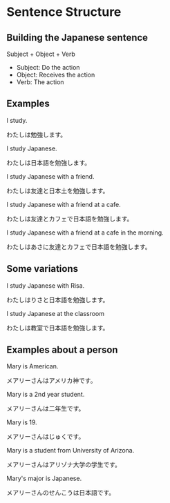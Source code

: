 # Sentence Structure

## Building the Japanese sentence

Subject + Object + Verb

- Subject: Do the action
- Object: Receives the action
- Verb: The action

## Examples

I study.

わたしは勉強します。

I study Japanese.

わたしは日本語を勉強します。

I study Japanese with a friend.

わたしは友達と日本土を勉強します。

I study Japanese with a friend at a cafe.

わたしは友達とカフェで日本語を勉強します。

I study Japanese with a friend at a cafe in the morning.

わたしはあさに友達とカフェで日本語を勉強します。

## Some variations

I study Japanese with Risa.

わたしはりさと日本語を勉強します。

I study Japanese at the classroom

わたしは教室で日本語を勉強します。

## Examples about a person

Mary is American.

メアリーさんはアメリカ神です。

Mary is a 2nd year student.

メアリーさんは二年生です。

Mary is 19.

メアリーさんはじゅくです。

Mary is a student from University of Arizona.

メアリーさんはアリゾナ大学の学生です。

Mary's major is Japanese.

メアリーさんのせんこうは日本語です。
